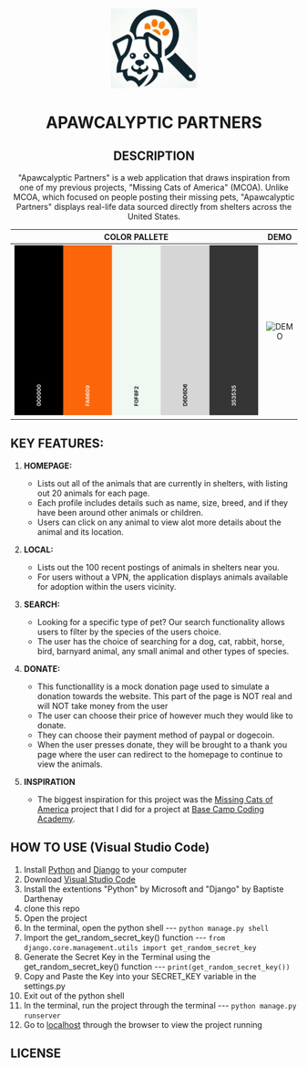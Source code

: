 <div align="center">
  <img style="width: 30%;" src="https://github.com/RJay-Pickering/Django-Pet-Store/blob/main/app/static/images/pet_finder.jpg" alt="Apawcalyptic Partners">  
  
  # **APAWCALYPTIC PARTNERS**

  ## **DESCRIPTION**
  "Apawcalyptic Partners" is a web application that draws inspiration from one of my previous projects, "Missing Cats of America" (MCOA). Unlike MCOA, which focused on people posting their missing pets, "Apawcalyptic Partners" displays real-life data sourced directly from shelters across the United States.

  COLOR PALLETE            |  DEMO
:-------------------------:|:-------------------------:
<img style="width: 100%;" src="https://github.com/RJay-Pickering/Django-Pet-Store/blob/main/README-FIles/Apawcalyptic%20Partners.png" alt="Color Codes">   |  <img style="width: 100%;" src="https://github.com/RJay-Pickering/Django-Pet-Store/blob/main/README-FIles/demo.gif" alt="DEMO"> 
</div>

## **KEY FEATURES:**

 1. **HOMEPAGE:**
    - Lists out all of the animals that are currently in shelters, with listing out 20 animals for each page.
    - Each profile includes details such as name, size, breed, and if they have been around other animals or children.
    - Users can click on any animal to view alot more details about the animal and its location.

2. **LOCAL:**
   - Lists out the 100 recent postings of animals in shelters near you.
   - For users without a VPN, the application displays animals available for adoption within the users vicinity.

3. **SEARCH:**
   - Looking for a specific type of pet? Our search functionality allows users to filter by the species of the users choice.
   - The user has the choice of searching for a dog, cat, rabbit, horse, bird, barnyard animal, any small animal and other types of species.

4. **DONATE:**
   - This functionallity is a mock donation page used to simulate a donation towards the website. This part of the page is NOT real and will NOT take money from the user
   - The user can choose their price of however much they would like to donate.
   - They can choose their payment method of paypal or dogecoin.
   - When the user presses donate, they will be brought to a thank you page where the user can redirect to the homepage to continue to view the animals. 

5. **INSPIRATION**
   - The biggest inspiration for this project was the [Missing Cats of America](https://github.com/RJay-Pickering/Missing-Cats-of-America) project that I did for a project at [Base Camp Coding Academy](https://basecampcodingacademy.org/).

## **HOW TO USE (Visual Studio Code)**
1.  Install [Python](https://www.youtube.com/watch?v=gTcKMLznTcI) and [Django](https://www.youtube.com/watch?v=8JBdPDkKMiA) to your computer
2.  Download [Visual Studio Code](https://www.youtube.com/watch?v=HxJXKFxhah4)
3.  Install the extentions "Python" by Microsoft and "Django" by Baptiste Darthenay
4.  clone this repo
5.  Open the project
6.  In the terminal, open the python shell --- `python manage.py shell`
7.  Import the get_random_secret_key() function --- `from django.core.management.utils import get_random_secret_key`
8.  Generate the Secret Key in the Terminal using the get_random_secret_key() function --- `print(get_random_secret_key())`
9.  Copy and Paste the Key into your SECRET_KEY variable in the settings.py
10. Exit out of the python shell
11. In the terminal, run the project through the terminal --- `python manage.py runserver`
12. Go to [localhost](http://127.0.0.1:8000/) through the browser to view the project running

## **LICENSE**
